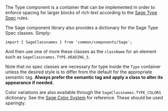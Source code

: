The Type component is a container that can be implemented in order to enforce spacing for larger blocks of rich text according to the [Sage Type Spec](https://sage-design-system.kajabi.com/pages/style/typography) rules.

The Sage component library also provides a dictionary for the Sage Type Spec classes. Simply:

```
import { SageClassnames } from 'common/components/Sage';
```

And then use one of more these classes as the `className` for an element such as `SageClassnames.TYPE.HEADING_3`. 

Note that no spec classes are necessary for type inside the `Type` container unless the desired style is to differ from the default for the appropriate semantic tag. <strong>Always prefer the semantic tag and apply a class to alter its appearance if needed.</strong>

Color variations are also available through the `SageClassnames.TYPE_COLORS` dictionary. See the [Sage Color System](https://sage-design-system.kajabi.com/pages/style/color) for reference. These should be used sparingly.

